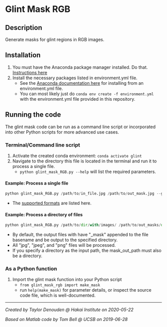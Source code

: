 # Glint Mask RGB

## Description 
Generate masks for glint regions in RGB images.

## Installation
1. You must have the Anaconda package manager installed. Do that. [Instructions here](https://docs.conda.io/projects/conda/en/latest/user-guide/install/index.html)
2. Install the necessary packages listed in environment.yml file. 
    - See the [Anaconda documentation here](https://docs.conda.io/projects/conda/en/latest/user-guide/tasks/manage-environments.html#create-env-from-file) for installing from an environment.yml file. 
    - You can most likely just do `conda env create -f environment.yml` with the environment.yml file provided in this repository.

## Running the code
The glint mask code can be run as a command line script or incorporated into other Python scripts for more advanced use cases.

### Terminal/Command line script
1. Activate the created conda environment: `conda activate glint`
2. Navigate to the directory this file is located in the terminal and run it to process a single file.
    - `python glint_mask_RGB.py --help` will list the required parameters.

#### Example: Process a single file
```python
python glint_mask_RGB.py /path/to/in_file.jpg /path/to/out_mask.jpg --glint_threshold 0.5
```
- The [supported formats](https://pillow.readthedocs.io/en/stable/handbook/image-file-formats.html) are listed here.

#### Example: Process a directory of files
  ```python
python glint_mask_RGB.py /path/to/dir/with/images/ /path/to/out_masks/dir/ --glint_threshold 0.5
```
- By default, the output files with have "_mask" appended to the file basename and be output to the specified directory.
- All "jpg", "jpeg", and "png" files will be processed.
- If you specify a directory as the input path, the mask_out_path must also be a directory.


### As a Python function
1. Import the glint mask function into your Python script
    - `from glint_mask_rgb import make_mask`
    - run `help(make_mask)` for parameter details, or inspect the source code file, which is well-documented.

---
*Created by Taylor Denouden @ Hakai Institute on 2020-05-22*

*Based on Matlab code by Tom Bell @ UCSB on 2019-06-28*